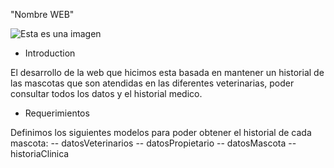 "Nombre WEB"

![Esta es una imagen](https://i.pinimg.com/474x/b9/5e/24/b95e24e8fec8077788d919123c60a48c.jpg)

* Introduction

El desarrollo de la web que hicimos esta basada en mantener un historial de las mascotas que son atendidas en las diferentes veterinarias, poder consultar todos los datos y el historial medico.

 * Requerimientos
 
 Definimos los siguientes modelos para poder obtener el historial de cada mascota:
  -- datosVeterinarios
  -- datosPropietario
  -- datosMascota
  -- historiaClinica
  
